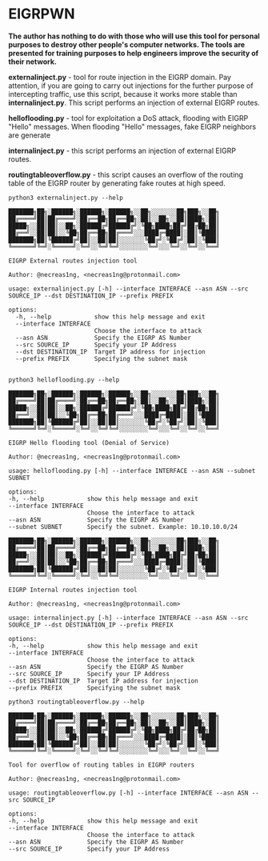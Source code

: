 # EIGRPWN

**The author has nothing to do with those who will use this tool for personal purposes to destroy other people's computer networks. The tools are presented for training purposes to help engineers improve the security of their network.**

**externalinject.py** - tool for route injection in the EIGRP domain. Pay attention, if you are going to carry out injections for the further purpose of intercepting traffic, use this script, because it works more stable than **internalinject.py**. This script performs an injection of external EIGRP routes.

**helloflooding.py** - tool for exploitation a DoS attack, flooding with EIGRP "Hello" messages. When flooding "Hello" messages, fake EIGRP neighbors are generate

**internalinject.py** - this script performs an injection of external EIGRP routes.

**routingtableoverflow.py** - this script causes an overflow of the routing table of the EIGRP router by generating fake routes at high speed.

```
python3 externalinject.py --help

███████╗██╗░██████╗░██████╗░██████╗░░██╗░░░░░░░██╗███╗░░██╗
██╔════╝██║██╔════╝░██╔══██╗██╔══██╗░██║░░██╗░░██║████╗░██║
█████╗░░██║██║░░██╗░██████╔╝██████╔╝░╚██╗████╗██╔╝██╔██╗██║
██╔══╝░░██║██║░░╚██╗██╔══██╗██╔═══╝░░░████╔═████║░██║╚████║
███████╗██║╚██████╔╝██║░░██║██║░░░░░░░╚██╔╝░╚██╔╝░██║░╚███║
╚══════╝╚═╝░╚═════╝░╚═╝░░╚═╝╚═╝░░░░░░░░╚═╝░░░╚═╝░░╚═╝░░╚══╝
    
EIGRP External routes injection tool

Author: @necreas1ng, <necreas1ng@protonmail.com>

usage: externalinject.py [-h] --interface INTERFACE --asn ASN --src SOURCE_IP --dst DESTINATION_IP --prefix PREFIX

options:
  -h, --help            show this help message and exit
  --interface INTERFACE
                        Choose the interface to attack
  --asn ASN             Specify the EIGRP AS Number
  --src SOURCE_IP       Specify your IP Address
  --dst DESTINATION_IP  Target IP address for injection
  --prefix PREFIX       Specifying the subnet mask
  
  ```
  
  ```
  python3 helloflooding.py --help
  
███████╗██╗░██████╗░██████╗░██████╗░░██╗░░░░░░░██╗███╗░░██╗
██╔════╝██║██╔════╝░██╔══██╗██╔══██╗░██║░░██╗░░██║████╗░██║
█████╗░░██║██║░░██╗░██████╔╝██████╔╝░╚██╗████╗██╔╝██╔██╗██║
██╔══╝░░██║██║░░╚██╗██╔══██╗██╔═══╝░░░████╔═████║░██║╚████║
███████╗██║╚██████╔╝██║░░██║██║░░░░░░░╚██╔╝░╚██╔╝░██║░╚███║
╚══════╝╚═╝░╚═════╝░╚═╝░░╚═╝╚═╝░░░░░░░░╚═╝░░░╚═╝░░╚═╝░░╚══╝
    
EIGRP Hello flooding tool (Denial of Service)

Author: @necreas1ng, <necreas1ng@protonmail.com>

usage: helloflooding.py [-h] --interface INTERFACE --asn ASN --subnet SUBNET

options:
  -h, --help            show this help message and exit
  --interface INTERFACE
                        Choose the interface to attack
  --asn ASN             Specify the EIGRP AS Number
  --subnet SUBNET       Specify the subnet. Example: 10.10.10.0/24
  
  ```
  
  ```
███████╗██╗░██████╗░██████╗░██████╗░░██╗░░░░░░░██╗███╗░░██╗
██╔════╝██║██╔════╝░██╔══██╗██╔══██╗░██║░░██╗░░██║████╗░██║
█████╗░░██║██║░░██╗░██████╔╝██████╔╝░╚██╗████╗██╔╝██╔██╗██║
██╔══╝░░██║██║░░╚██╗██╔══██╗██╔═══╝░░░████╔═████║░██║╚████║
███████╗██║╚██████╔╝██║░░██║██║░░░░░░░╚██╔╝░╚██╔╝░██║░╚███║
╚══════╝╚═╝░╚═════╝░╚═╝░░╚═╝╚═╝░░░░░░░░╚═╝░░░╚═╝░░╚═╝░░╚══╝
    
EIGRP Internal routes injection tool

Author: @necreas1ng, <necreas1ng@protonmail.com>

usage: internalinject.py [-h] --interface INTERFACE --asn ASN --src SOURCE_IP --dst DESTINATION_IP --prefix PREFIX

options:
  -h, --help            show this help message and exit
  --interface INTERFACE
                        Choose the interface to attack
  --asn ASN             Specify the EIGRP AS Number
  --src SOURCE_IP       Specify your IP Address
  --dst DESTINATION_IP  Target IP address for injection
  --prefix PREFIX       Specifying the subnet mask
  
  ```
  
  ```
  python3 routingtableoverflow.py --help
  
███████╗██╗░██████╗░██████╗░██████╗░░██╗░░░░░░░██╗███╗░░██╗
██╔════╝██║██╔════╝░██╔══██╗██╔══██╗░██║░░██╗░░██║████╗░██║
█████╗░░██║██║░░██╗░██████╔╝██████╔╝░╚██╗████╗██╔╝██╔██╗██║
██╔══╝░░██║██║░░╚██╗██╔══██╗██╔═══╝░░░████╔═████║░██║╚████║
███████╗██║╚██████╔╝██║░░██║██║░░░░░░░╚██╔╝░╚██╔╝░██║░╚███║
╚══════╝╚═╝░╚═════╝░╚═╝░░╚═╝╚═╝░░░░░░░░╚═╝░░░╚═╝░░╚═╝░░╚══╝
    
Tool for overflow of routing tables in EIGRP routers

Author: @necreas1ng, <necreas1ng@protonmail.com>

usage: routingtableoverflow.py [-h] --interface INTERFACE --asn ASN --src SOURCE_IP

options:
  -h, --help            show this help message and exit
  --interface INTERFACE
                        Choose the interface to attack
  --asn ASN             Specify the EIGRP AS Number
  --src SOURCE_IP       Specify your IP Address
  
  ```

